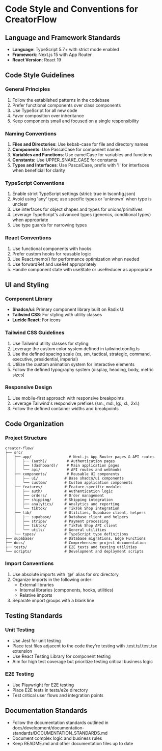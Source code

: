 # Code Style and Conventions for CreatorFlow

## Language and Framework Standards
- **Language**: TypeScript 5.7+ with strict mode enabled
- **Framework**: Next.js 15 with App Router
- **React Version**: React 19

## Code Style Guidelines

### General Principles
1. Follow the established patterns in the codebase
2. Prefer functional components over class components
3. Use TypeScript for all new code
4. Favor composition over inheritance
5. Keep components small and focused on a single responsibility

### Naming Conventions
1. **Files and Directories**: Use kebab-case for file and directory names
2. **Components**: Use PascalCase for component names
3. **Variables and Functions**: Use camelCase for variables and functions
4. **Constants**: Use UPPER_SNAKE_CASE for constants
5. **Types and Interfaces**: Use PascalCase, prefix with 'I' for interfaces when beneficial for clarity

### TypeScript Conventions
1. Enable strict TypeScript settings (strict: true in tsconfig.json)
2. Avoid using 'any' type; use specific types or 'unknown' when type is unclear
3. Use interfaces for object shapes and types for unions/primitives
4. Leverage TypeScript's advanced types (generics, conditional types) when appropriate
5. Use type guards for narrowing types

### React Conventions
1. Use functional components with hooks
2. Prefer custom hooks for reusable logic
3. Use React.memo() for performance optimization when needed
4. Use forwardRef and useRef appropriately
5. Handle component state with useState or useReducer as appropriate

## UI and Styling

### Component Library
- **Shadcn/ui**: Primary component library built on Radix UI
- **Tailwind CSS**: For styling with utility classes
- **Lucide React**: For icons

### Tailwind CSS Guidelines
1. Use Tailwind utility classes for styling
2. Leverage the custom color system defined in tailwind.config.ts
3. Use the defined spacing scale (xs, sm, tactical, strategic, command, executive, presidential, imperial)
4. Utilize the custom animation system for interactive elements
5. Follow the defined typography system (display, heading, body, metric sizes)

### Responsive Design
1. Use mobile-first approach with responsive breakpoints
2. Leverage Tailwind's responsive prefixes (sm:, md:, lg:, xl:, 2xl:)
3. Follow the defined container widths and breakpoints

## Code Organization

### Project Structure
```
creator-flow/
├── src/
│   ├── app/                 # Next.js App Router pages & API routes
│   │   ├── (auth)/         # Authentication pages
│   │   ├── (dashboard)/    # Main application pages
│   │   └── api/            # API routes and webhooks
│   ├── components/         # Reusable UI components
│   │   ├── ui/            # Base shadcn/ui components
│   │   └── custom/        # Custom application components
│   ├── features/          # Feature-specific modules
│   │   ├── auth/          # Authentication logic
│   │   ├── orders/        # Order management
│   │   ├── shipping/      # Shipping integration
│   │   ├── analytics/     # Analytics and reporting
│   │   └── tiktok/        # TikTok Shop integration
│   ├── lib/               # Utilities, Supabase client, helpers
│   │   ├── supabase/      # Database client and helpers
│   │   ├── stripe/        # Payment processing
│   │   ├── tiktok/        # TikTok Shop API client
│   │   └── utils/         # General utilities
│   └── types/             # TypeScript type definitions
├── supabase/              # Database migrations, Edge Functions
├── docs/                  # Comprehensive project documentation
├── tests/                 # E2E tests and testing utilities
└── scripts/               # Development and deployment scripts
```

### Import Conventions
1. Use absolute imports with '@/' alias for src directory
2. Organize imports in the following order:
   - External libraries
   - Internal libraries (components, hooks, utilities)
   - Relative imports
3. Separate import groups with a blank line

## Testing Standards

### Unit Testing
- Use Jest for unit testing
- Place test files adjacent to the code they're testing with .test.ts/.test.tsx extension
- Use React Testing Library for component testing
- Aim for high test coverage but prioritize testing critical business logic

### E2E Testing
- Use Playwright for E2E testing
- Place E2E tests in tests/e2e directory
- Test critical user flows and integration points

## Documentation Standards
- Follow the documentation standards outlined in docs/development/documentation-standards/DOCUMENTATION_STANDARDS.md
- Document complex logic and business rules
- Keep README.md and other documentation files up to date